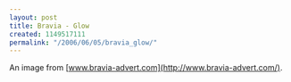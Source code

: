 ```yaml
---
layout: post
title: Bravia - Glow
created: 1149517111
permalink: "/2006/06/05/bravia_glow/"
---
```

An image from [www.bravia-advert.com](http://www.bravia-advert.com/).
